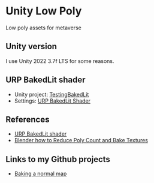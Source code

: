 # Unity Low Poly
 
Low poly assets for metaverse

## Unity version

I use Unity 2022 3.7f LTS for some reasons.

## URP BakedLit shader

- Unity project: [TestingBakedLit](unity/TestingBakedLit)
- Settings: [URP BakedLit Shader](docs/URP_BakedLit_Shader)

## References

- [URP BakedLit shader](https://docs.unity3d.com/Packages/com.unity.render-pipelines.universal@7.1/manual/baked-lit-shader.html)
- [Blender how to Reduce Poly Count and Bake Textures](https://youtu.be/Yx9TvvnxCAM)

## Links to my Github projects

- [Baking a normal map](https://github.com/araobp/blender-3d/tree/main/bake_normal)
